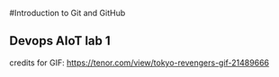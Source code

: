 #Introduction to Git and GitHub
## Devops AIoT lab 1
credits for GIF: https://tenor.com/view/tokyo-revengers-gif-21489666
